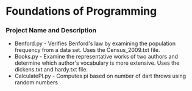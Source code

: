 # Foundations of Programming

### Project Name and Description
* Benford.py - Verifies Benford's law by examining the population frequency from a data set. Uses the Census_2009.txt file.
* Books.py - Examine the representative works of two authors and determine which author's vocabulary is more extensive. Uses the dickens.txt and hardy.txt file.
* CalculatePI.py - Computes pi based on number of dart throws using random numbers
